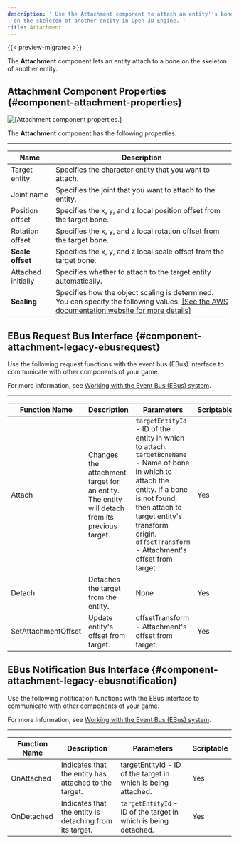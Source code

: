 ```yaml
---
description: ' Use the Attachment component to attach an entity''s bone to a bone
  on the skeleton of another entity in Open 3D Engine. '
title: Attachment
---
```


{{< preview-migrated >}}

The **Attachment** component lets an entity attach to a bone on the skeleton of another entity\.

## Attachment Component Properties {#component-attachment-properties}

![\[Attachment component properties.\]](/images/user-guide/component/attachment-component-properties.png)

The **Attachment** component has the following properties\.


****

| Name | Description |
| --- | --- |
| Target entity |  Specifies the character entity that you want to attach\.  |
| Joint name |  Specifies the joint that you want to attach to the entity\.  |
| Position offset |  Specifies the x, y, and z local position offset from the target bone\.  |
| Rotation offset |  Specifies the x, y, and z local rotation offset from the target bone\.  |
|  **Scale offset**  |  Specifies the x, y, and z local scale offset from the target bone\.  |
| Attached initially |  Specifies whether to attach to the target entity automatically\.  |
|  **Scaling**  |  Specifies how the object scaling is determined\. You can specify the following values: [\[See the AWS documentation website for more details\]](/docs/userguide/components/attachment)  |

## EBus Request Bus Interface {#component-attachment-legacy-ebusrequest}

Use the following request functions with the event bus \(EBus\) interface to communicate with other components of your game\.

For more information, see [Working with the Event Bus \(EBus\) system](/docs/user-guide/features/engine/ebus/_index.md)\.


****

| Function Name | Description | Parameters | Scriptable |
| --- | --- | --- | --- |
| Attach |  Changes the attachment target for an entity\. The entity will detach from its previous target\.  |  `targetEntityId` - ID of the entity in which to attach\. `targetBoneName` - Name of bone in which to attach the entity\. If a bone is not found, then attach to target entity's transform origin\. `offsetTransform` - Attachment's offset from target\.  | Yes |
| Detach |  Detaches the target from the entity\.  | None | Yes |
| SetAttachmentOffset |  Update entity's offset from target\.  | offsetTransform - Attachment's offset from target\. | Yes |

## EBus Notification Bus Interface {#component-attachment-legacy-ebusnotification}

Use the following notification functions with the EBus interface to communicate with other components of your game\.

For more information, see [Working with the Event Bus \(EBus\) system](/docs/user-guide/features/engine/ebus/_index.md)\.


****

| Function Name | Description | Parameters | Scriptable |
| --- | --- | --- | --- |
| OnAttached |  Indicates that the entity has attached to the target\.  | targetEntityId - ID of the target in which is being attached\. | Yes |
| OnDetached |  Indicates that the entity is detaching from its target\.  |  `targetEntityId` - ID of the target in which is being detached\.  | Yes |